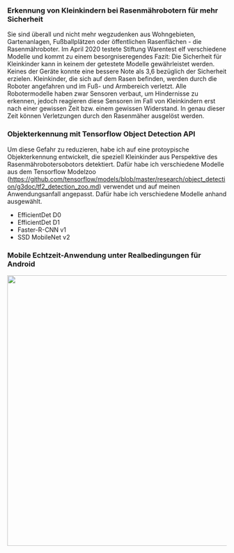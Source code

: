 ### Erkennung von Kleinkindern bei Rasenmährobotern für mehr Sicherheit

Sie sind überall und nicht mehr wegzudenken aus Wohngebieten, Gartenanlagen, Fußballplätzen oder öffentlichen Rasenflächen - die Rasenmähroboter.
Im April 2020 testete Stiftung Warentest elf verschiedene Modelle und kommt zu einem besorgniseregendes Fazit: Die Sicherheit für Kleinkinder kann in keinem der getestete  Modelle gewährleistet werden. Keines der Geräte konnte eine bessere Note als 3,6 bezüglich der Sicherheit erzielen. Kleinkinder, die sich auf dem Rasen befinden,  werden durch die Roboter angefahren und im Fuß- und Armbereich verletzt. Alle  Robotermodelle haben zwar Sensoren verbaut, um 
Hindernisse zu erkennen, jedoch reagieren diese Sensoren im Fall von Kleinkindern erst nach einer gewissen Zeit bzw. einem gewissen Widerstand. In genau dieser Zeit können Verletzungen durch den Rasenmäher ausgelöst werden.

### Objekterkennung mit Tensorflow Object Detection API

Um diese Gefahr zu reduzieren, habe ich auf eine protoypische Objekterkennung entwickelt, die speziell Kleinkinder aus Perspektive des Rasenmährobotersobotors detektiert. Dafür habe ich verschiedene Modelle aus dem Tensorflow Modelzoo (https://github.com/tensorflow/models/blob/master/research/object_detection/g3doc/tf2_detection_zoo.md) verwendet und auf meinen Anwendungsanfall angepasst. Dafür habe ich verschiedene Modelle anhand ausgewählt. 

* EfficientDet D0
* EfficientDet D1
* Faster-R-CNN v1
* SSD MobileNet v2

### Mobile Echtzeit-Anwendung unter Realbedingungen für Android

<img src="./Einstellungsmöglichkeiten_und_Vollbild_App.png" width="620"/>
